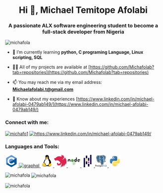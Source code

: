 <h1 align="center">Hi 👋,  Michael Temitope Afolabi</h1>
<h3 align="center">A passionate ALX software engineering student to become a full-stack developer from Nigeria</h3>

<p align="left"> <img src="https://komarev.com/ghpvc/?username=michafola&label=Profile%20views&color=0e75b6&style=flat" alt="michafola" /> </p>

- 🌱 I’m currently learning **python, C programing Language, Linux scripting, SQL**

- 👨‍💻 All of my projects are available at [https://github.com/Michafolab?tab=repositories](https://github.com/Michafolab?tab=repositories)

- 📫 You may reach me via my email address: **Michaelafolabi.t@gmail.com**

- 📄 Know about my experiences [https://www.linkedin.com/in/michael-afolabi-0479ab149/](https://www.linkedin.com/in/michael-afolabi-0479ab149/)

<h3 align="left">Connect with me:</h3>
<p align="left">
<a href="https://twitter.com/michafo1" target="blank"><img align="center" src="https://raw.githubusercontent.com/rahuldkjain/github-profile-readme-generator/master/src/images/icons/Social/twitter.svg" alt="michafo1" height="30" width="40" /></a>
<a href="https://linkedin.com/in/https://www.linkedin.com/in/michael-afolabi-0479ab149/" target="blank"><img align="center" src="https://raw.githubusercontent.com/rahuldkjain/github-profile-readme-generator/master/src/images/icons/Social/linked-in-alt.svg" alt="https://www.linkedin.com/in/michael-afolabi-0479ab149/" height="30" width="40" /></a>
</p>

<h3 align="left">Languages and Tools:</h3>
<p align="left"> <a href="https://www.cprogramming.com/" target="_blank" rel="noreferrer"> <img src="https://raw.githubusercontent.com/devicons/devicon/master/icons/c/c-original.svg" alt="c" width="40" height="40"/> </a> <a href="https://graphql.org" target="_blank" rel="noreferrer"> <img src="https://www.vectorlogo.zone/logos/graphql/graphql-icon.svg" alt="graphql" width="40" height="40"/> </a> <a href="https://www.linux.org/" target="_blank" rel="noreferrer"> <img src="https://raw.githubusercontent.com/devicons/devicon/master/icons/linux/linux-original.svg" alt="linux" width="40" height="40"/> </a> <a href="https://nestjs.com/" target="_blank" rel="noreferrer"> <img src="https://raw.githubusercontent.com/devicons/devicon/master/icons/nestjs/nestjs-plain.svg" alt="nestjs" width="40" height="40"/> </a> <a href="https://nodejs.org" target="_blank" rel="noreferrer"> <img src="https://raw.githubusercontent.com/devicons/devicon/master/icons/nodejs/nodejs-original-wordmark.svg" alt="nodejs" width="40" height="40"/> </a> <a href="https://pandas.pydata.org/" target="_blank" rel="noreferrer"> <img src="https://raw.githubusercontent.com/devicons/devicon/2ae2a900d2f041da66e950e4d48052658d850630/icons/pandas/pandas-original.svg" alt="pandas" width="40" height="40"/> </a> <a href="https://www.postgresql.org" target="_blank" rel="noreferrer"> <img src="https://raw.githubusercontent.com/devicons/devicon/master/icons/postgresql/postgresql-original-wordmark.svg" alt="postgresql" width="40" height="40"/> </a> <a href="https://www.python.org" target="_blank" rel="noreferrer"> <img src="https://raw.githubusercontent.com/devicons/devicon/master/icons/python/python-original.svg" alt="python" width="40" height="40"/> </a> </p>

<p><img align="left" src="https://github-readme-stats.vercel.app/api/top-langs?username=michafola&show_icons=true&locale=en&layout=compact" alt="michafola" /></p>

<p>&nbsp;<img align="center" src="https://github-readme-stats.vercel.app/api?username=michafola&show_icons=true&locale=en" alt="michafola" /></p>

<p><img align="center" src="https://github-readme-streak-stats.herokuapp.com/?user=michafola&" alt="michafola" /></p>
